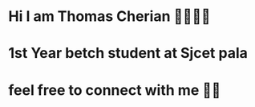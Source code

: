 # Hi I am Thomas Cherian 👋🏻👋🏻
# 1st Year betch student at Sjcet pala 
# feel free to connect with me 🤝🤝